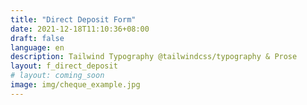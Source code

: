 ```yaml
---
title: "Direct Deposit Form"
date: 2021-12-18T11:10:36+08:00
draft: false
language: en
description: Tailwind Typography @tailwindcss/typography & Prose
layout: f_direct_deposit
# layout: coming_soon
image: img/cheque_example.jpg
--- 
```

